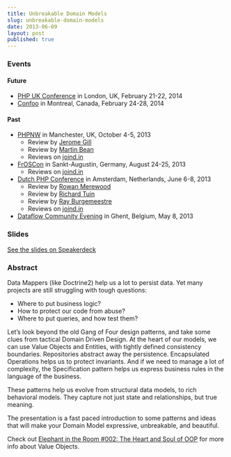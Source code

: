 ```yaml
---
title: Unbreakable Domain Models
slug: unbreakable-domain-models
date: 2013-06-09
layout: post
published: true
---
```



### Events


#### Future

- [PHP UK Conference](http://phpconference.co.uk/) in London, UK, February 21-22, 2014
- [Confoo](http://confoo.ca/en/2014/session/unbreakable-domain-models) in Montreal, Canada, February 24-28, 2014

#### Past


- [PHPNW](http://conference.phpnw.org.uk/phpnw13/schedule/mathias-verraes/) in Manchester, UK, October 4-5, 2013
  - Review by [Jerome Gill](http://www.boxuk.com/php-north-west-2013)
  - Review by [Martin Bean](http://martinbean.co.uk/blog/2013/10/09/php-north-west-2013-conference/)
  - Reviews on [joind.in](https://joind.in/9312)
- [FrOSCon](http://programm.froscon.org/2013/events/1243.html) in Sankt-Augustin, Germany, August 24-25, 2013
  - Reviews on [joind.in](http://joind.in/talk/view/9020)
- [Dutch PHP Conference](http://www.phpconference.nl/talks#mathias-verraes-unbreakable-domain-models) in Amsterdam, Netherlands, June 6-8, 2013
  - Review by [Rowan Merewood](http://techportal.inviqa.com/2013/06/12/dpc13/)
  - Review by [Richard Tuin](http://www.enrise.com/2013/06/a-review-of-the-dutch-php-conference-2013/)
  - Review by [Ray Burgemeestre](http://blog.cppse.nl/dutch-php-conference-2013)
  - Reviews on [joind.in](http://joind.in/talk/view/8438)
- [Dataflow Community Evening](http://www.dataflow.be/nl/eerste-community-gent) in Ghent, Belgium, May 8, 2013

### Slides

<script async class="speakerdeck-embed" data-id="066e51d0ef990130f6d72ebb35c6f34d" data-ratio="1.33333333333333" src="//speakerdeck.com/assets/embed.js"></script>
[See the slides on Speakerdeck](https://speakerdeck.com/mathiasverraes/unbreakable-domain-models-froscon-2013)

### Abstract

Data Mappers (like Doctrine2) help us a lot to persist data. Yet many projects are still struggling with tough questions:
- Where to put business logic?
- How to protect our code from abuse?
- Where to put queries, and how test them?

Let’s look beyond the old Gang of Four design patterns, and take some clues from tactical Domain Driven Design. At the heart of our models, we can use Value Objects and Entities, with tightly defined consistency boundaries. Repositories abstract away the persistence.  Encapsulated Operations helps us to protect invariants. And if we need to manage a lot of complexity, the Specification pattern helps us express business rules in the language of the business.

These patterns help us evolve from structural data models, to rich behavioral models. They capture not just state and relationships, but true meaning.

The presentation is a fast paced introduction to some patterns and ideas that will make your Domain Model expressive, unbreakable, and beautiful.

Check out [Elephant in the Room #002: The Heart and Soul of OOP](http://elephantintheroom.io/blog/2013/10/episode-2-heart-and-soul-of-oop/) for more info about Value Objects.